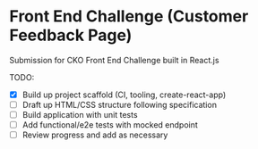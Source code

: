 # Front End Challenge (Customer Feedback Page)

Submission for CKO Front End Challenge built in React.js

TODO:

- [x] Build up project scaffold (CI, tooling, create-react-app)
- [ ] Draft up HTML/CSS structure following specification
- [ ] Build application with unit tests
- [ ] Add functional/e2e tests with mocked endpoint
- [ ] Review progress and add as necessary
